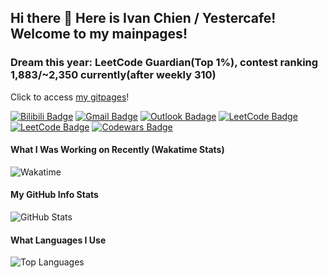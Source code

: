## Hi there 👋 Here is Ivan Chien / Yestercafe! Welcome to my mainpages!

### Dream this year: LeetCode Guardian(Top 1%), contest ranking 1,883/~2,350 currently(after weekly 310)

Click to access [my gitpages](https://Yescafe.github.io)!

[![Bilibili Badge](https://img.shields.io/badge/-Yestercafe-00a1d6?style=flat-square&logo=Bilibili&logoColor=white&link=https://space.bilibili.com/25377351)](https://space.bilibili.com/25377351) [![Gmail Badge](https://img.shields.io/badge/-qyc027@gmail.com-c14438?style=flat-square&logo=Gmail&logoColor=white&link=mailto:qyc027@gmail.com)](mailto:qyc027@gmail.com) [![Outlook Badage](https://img.shields.io/badge/-qyc027@outlook.com-0078d4?style=flat-square&logo=Microsoft%20outlook&logoColor=white&link=mailto:qyc027@outlook.com)](mailto:qyc027@outlook.com) [![LeetCode Badge](https://img.shields.io/badge/-yescafe(CN)-f89f1b?style=flat-square&logo=leetcode&logoColor=white&link=https://leetcode.cn/u/Yescafe)](https://leetcode.cn/u/Yescafe) [![LeetCode Badge](https://img.shields.io/badge/-Yescafe-f89f1b?style=flat-square&logo=leetcode&logoColor=white&link=https://leetcode.com/Yescafe)](https://leetcode.com/Yescafe) [![Codewars Badge](https://img.shields.io/badge/-Yescafe-b1361e?style=flat-square&logo=codewars&logoColor=white&link=https://www.codewars.com/users/Yescafe)](https://www.codewars.com/users/Yescafe)

#### What I Was Working on Recently (Wakatime Stats)

![Wakatime](https://github-readme-stats.vercel.app/api/wakatime?username=Yescafe&layout=compact&theme=omni)

#### My GitHub Info Stats

![GitHub Stats](https://github-readme-stats.vercel.app/api?username=Yescafe&show_icons=true&count_private=true&disable_animations=true&theme=omni)

#### What Languages I Use

![Top Languages](https://github-readme-stats.vercel.app/api/top-langs/?username=Yescafe&layout=compact&langs_count=8&hide=jupyter+notebook,hcl,vim+script,assembly&theme=omni)
